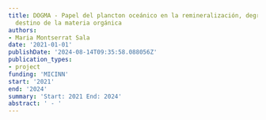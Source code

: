```yaml
---
title: DOGMA - Papel del plancton oceánico en la remineralización, degradación y el
  destino de la materia orgánica
authors:
- Maria Montserrat Sala
date: '2021-01-01'
publishDate: '2024-08-14T09:35:58.088056Z'
publication_types:
- project
funding: 'MICINN'
start: '2021'
end: '2024'
summary: 'Start: 2021 End: 2024'
abstract: ' - '
---
```

